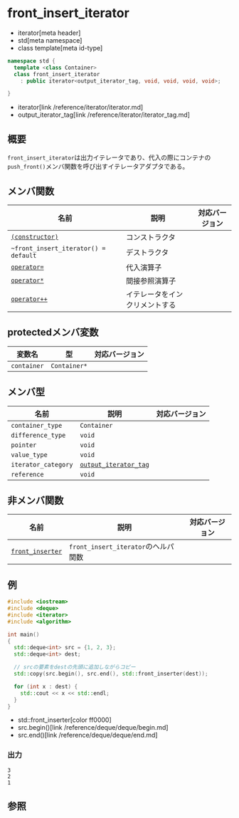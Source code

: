 # front_insert_iterator
* iterator[meta header]
* std[meta namespace]
* class template[meta id-type]

```cpp
namespace std {
  template <class Container>
  class front_insert_iterator
    : public iterator<output_iterator_tag, void, void, void, void>;

}
```
* iterator[link /reference/iterator/iterator.md]
* output_iterator_tag[link /reference/iterator/iterator_tag.md]

## 概要
`front_insert_iterator`は出力イテレータであり、代入の際にコンテナの`push_front()`メンバ関数を呼び出すイテレータアダプタである。


## メンバ関数

| 名前 | 説明 | 対応バージョン |
|------|------|----------------|
| [`(constructor)`](front_insert_iterator/op_constructor.md) | コンストラクタ | |
| `~front_insert_iterator() = default` | デストラクタ | |
| [`operator=`](front_insert_iterator/op_assign.md) | 代入演算子 | |
| [`operator*`](front_insert_iterator/op_deref.md) | 間接参照演算子 | |
| [`operator++`](front_insert_iterator/op_increment.md) | イテレータをインクリメントする | |


## protectedメンバ変数

| 変数名 | 型 | 対応バージョン |
|-------------|--------------|-------|
| `container` | `Container*` | |


## メンバ型

| 名前 | 説明 | 対応バージョン |
|----------------------|------------|-------|
| `container_type`    | `Container` | |
| `difference_type`   | `void` | |
| `pointer`           | `void` | |
| `value_type`        | `void` | |
| `iterator_category` | [`output_iterator_tag`](/reference/iterator/iterator_tag.md) | |
| `reference`         | `void` | |


## 非メンバ関数

| 名前 | 説明 | 対応バージョン |
|-----------------------------------------|-------------------------------------|-------|
| [`front_inserter`](front_inserter.md) | `front_insert_iterator`のヘルパ関数 | |


## 例
```cpp example
#include <iostream>
#include <deque>
#include <iterator>
#include <algorithm>

int main()
{
  std::deque<int> src = {1, 2, 3};
  std::deque<int> dest;

  // srcの要素をdestの先頭に追加しながらコピー
  std::copy(src.begin(), src.end(), std::front_inserter(dest));

  for (int x : dest) {
    std::cout << x << std::endl;
  }
}
```
* std::front_inserter[color ff0000]
* src.begin()[link /reference/deque/deque/begin.md]
* src.end()[link /reference/deque/deque/end.md]

### 出力
```
3
2
1
```

## 参照

